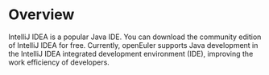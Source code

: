 # Overview<a name="EN-US_TOPIC_0229243729"></a>

IntelliJ IDEA is a popular Java IDE. You can download the community edition of IntelliJ IDEA for free. Currently, openEuler supports Java development in the IntelliJ IDEA integrated development environment \(IDE\), improving the work efficiency of developers.

